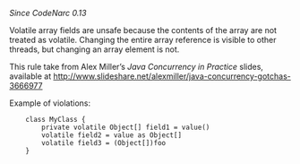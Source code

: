 *Since CodeNarc 0.13*

Volatile array fields are unsafe because the contents of the array are
not treated as volatile. Changing the entire array reference is visible
to other threads, but changing an array element is not.

This rule take from Alex Miller’s *Java Concurrency in Practice* slides,
available at
<http://www.slideshare.net/alexmiller/java-concurrency-gotchas-3666977>

Example of violations:

``` 
    class MyClass {
        private volatile Object[] field1 = value()
        volatile field2 = value as Object[]
        volatile field3 = (Object[])foo
    }
```

